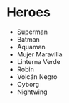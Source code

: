 # Heroes

* Superman
* Batman
* Aquaman
* Mujer Maravilla
* Linterna Verde
* Robin
* Volcán Negro
* Cyborg
* Nightwing
